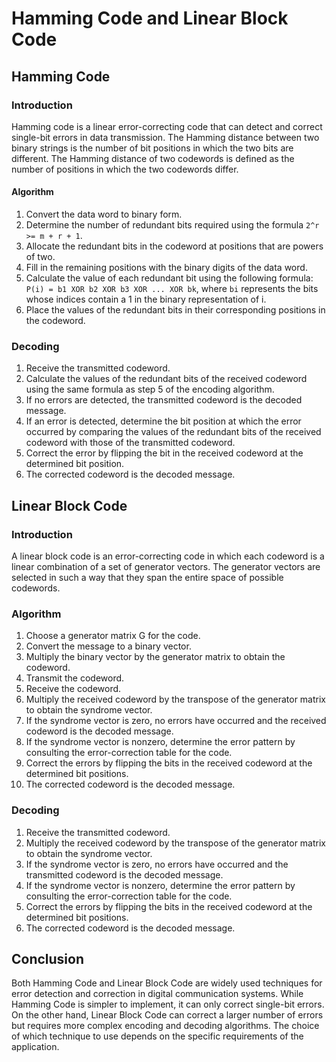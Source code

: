 # Hamming Code and Linear Block Code

## Hamming Code

### Introduction

Hamming code is a linear error-correcting code that can detect and correct single-bit errors in data transmission. The Hamming distance between two binary strings is the number of bit positions in which the two bits are different. The Hamming distance of two codewords is defined as the number of positions in which the two codewords differ.

#### Algorithm

1. Convert the data word to binary form.
2. Determine the number of redundant bits required using the formula `2^r >= m + r + 1`.
3. Allocate the redundant bits in the codeword at positions that are powers of two.
4. Fill in the remaining positions with the binary digits of the data word.
5. Calculate the value of each redundant bit using the following formula: `P(i) = b1 XOR b2 XOR b3 XOR ... XOR bk`, where `bi` represents the bits whose indices contain a 1 in the binary representation of i.
6. Place the values of the redundant bits in their corresponding positions in the codeword.

### Decoding

1. Receive the transmitted codeword.
2. Calculate the values of the redundant bits of the received codeword using the same formula as step 5 of the encoding algorithm.
3. If no errors are detected, the transmitted codeword is the decoded message.
4. If an error is detected, determine the bit position at which the error occurred by comparing the values of the redundant bits of the received codeword with those of the transmitted codeword.
5. Correct the error by flipping the bit in the received codeword at the determined bit position.
6. The corrected codeword is the decoded message.

## Linear Block Code

### Introduction

A linear block code is an error-correcting code in which each codeword is a linear combination of a set of generator vectors. The generator vectors are selected in such a way that they span the entire space of possible codewords.

### Algorithm

1. Choose a generator matrix G for the code.
2. Convert the message to a binary vector.
3. Multiply the binary vector by the generator matrix to obtain the codeword.
4. Transmit the codeword.
5. Receive the codeword.
6. Multiply the received codeword by the transpose of the generator matrix to obtain the syndrome vector.
7. If the syndrome vector is zero, no errors have occurred and the received codeword is the decoded message.
8. If the syndrome vector is nonzero, determine the error pattern by consulting the error-correction table for the code.
9. Correct the errors by flipping the bits in the received codeword at the determined bit positions.
10. The corrected codeword is the decoded message.

### Decoding

1. Receive the transmitted codeword.
2. Multiply the received codeword by the transpose of the generator matrix to obtain the syndrome vector.
3. If the syndrome vector is zero, no errors have occurred and the transmitted codeword is the decoded message.
4. If the syndrome vector is nonzero, determine the error pattern by consulting the error-correction table for the code.
5. Correct the errors by flipping the bits in the received codeword at the determined bit positions.
6. The corrected codeword is the decoded message.

## Conclusion

Both Hamming Code and Linear Block Code are widely used techniques for error detection and correction in digital communication systems. While Hamming Code is simpler to implement, it can only correct single-bit errors. On the other hand, Linear Block Code can correct a larger number of errors but requires more complex encoding and decoding algorithms. The choice of which technique to use depends on the specific requirements of the application.
